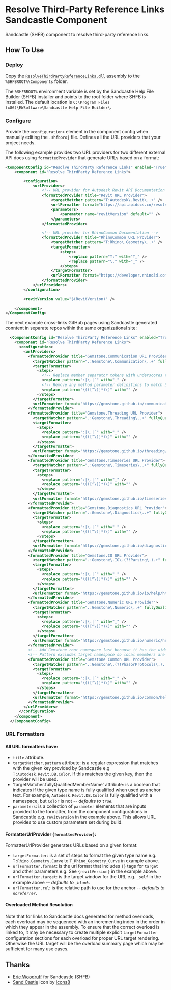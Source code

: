 # Resolve Third-Party Reference Links Sandcastle Component

Sandcastle (SHFB) component to resolve third-party reference links.


## How To Use

### Deploy

Copy the [`ResolveThirdPartyReferenceLinks.dll`](https://github.com/ritchiecarroll/ResolveThirdPartyReferenceLinks/releases) assembly to the `%SHFBROOT%\Components` folder.

The `%SHFBROOT%` environment variable is set by the Sandcastle Help File Builder (SHFB) installer and points to the root folder where SHFB is installed. The default location is `C:\Program Files (x86)\EWSoftware\Sandcastle Help File Builder\`.

### Configure

Provide the `<configuration>` element in the component config when manually editing the `.shfbproj` file. Defines  all the URL providers that your project needs.

The following example provides two URL providers for two different external API docs using `formattedProvider` that generate URLs based on a format:
```xml
<ComponentConfig id="Resolve ThirdParty Reference Links" enabled="True">
    <component id="Resolve ThirdParty Reference Links">

        <configuration>
            <urlProviders>
                <!-- URL provider for Autodesk Revit API Documentation -->
                <formattedProvider title="Revit URL Provider">
                    <targetMatcher pattern="T:Autodesk\.Revit\..+" />
                    <urlFormatter format="https://api.apidocs.co/resolve/revit/{revitVersion}/?asset_id={target}" />
                    <parameters>
                        <parameter name="revitVersion" default="" />
                    </parameters>
                </formattedProvider>

                <!-- URL provider for RhinoCommon Documentation -->
                <formattedProvider title="RhinoCommon URL Provider">
                    <targetMatcher pattern="T:Rhino\.Geometry\..+" />
                    <targetFormatter>
                        <steps>
                            <replace pattern="T:" with="T_" />
                            <replace pattern="\." with="_" />
                        </steps>
                    </targetFormatter>
                    <urlFormatter format="https://developer.rhino3d.com/api/RhinoCommon/html/{target}.htm" />
                </formattedProvider>
            </urlProviders>
        </configuration>
        
        <revitVersion value="$(RevitVersion)" />

    </component>
</ComponentConfig>
```

The next example cross-links GitHub pages using Sandcastle generated conntent in separate repos within the same organizational site:
```xml
  <ComponentConfig id="Resolve ThirdParty Reference Links" enabled="True">
    <component id="Resolve ThirdParty Reference Links">
      <configuration>
        <urlProviders>
          <formattedProvider title="Gemstone.Communication URL Provider">
            <targetMatcher pattern=".:Gemstone\.Communication\..+" fullyQualifiedMemberName="false" />
            <targetFormatter>
              <steps>
                <!-- Replace member separator tokens with underscores to match SHFB URL targets -->
                <replace pattern=":|\.|`" with="_" />
                <!-- Remove any method parameter definitions to match SHFB URL targets -->
                <replace pattern="\(([^\)]*)\)" with="" />
              </steps>
            </targetFormatter>
            <urlFormatter format="https://gemstone.github.io/communication/help/html/{target}.htm" target="_self" />
          </formattedProvider>
          <formattedProvider title="Gemstone.Threading URL Provider">
            <targetMatcher pattern=".:Gemstone\.Threading\..+" fullyQualifiedMemberName="false" />
            <targetFormatter>
              <steps>
                <replace pattern=":|\.|`" with="_" />
                <replace pattern="\(([^\)]*)\)" with="" />
              </steps>
            </targetFormatter>
            <urlFormatter format="https://gemstone.github.io/threading/help/html/{target}.htm" target="_self" />
          </formattedProvider>
          <formattedProvider title="Gemstone.Timeseries URL Provider">
            <targetMatcher pattern=".:Gemstone\.Timeseries\..+" fullyQualifiedMemberName="false" />
            <targetFormatter>
              <steps>
                <replace pattern=":|\.|`" with="_" />
                <replace pattern="\(([^\)]*)\)" with="" />
              </steps>
            </targetFormatter>
            <urlFormatter format="https://gemstone.github.io/timeseries/help/html/{target}.htm" target="_self" />
          </formattedProvider>
          <formattedProvider title="Gemstone.Diagnostics URL Provider">
            <targetMatcher pattern=".:Gemstone\.Diagnostics\..+" fullyQualifiedMemberName="false" />
            <targetFormatter>
              <steps>
                <replace pattern=":|\.|`" with="_" />
                <replace pattern="\(([^\)]*)\)" with="" />
              </steps>
            </targetFormatter>
            <urlFormatter format="https://gemstone.github.io/diagnostics/help/html/{target}.htm" target="_self" />
          </formattedProvider>
          <formattedProvider title="Gemstone.IO URL Provider">
            <targetMatcher pattern=".:Gemstone\.IO\.(?!Parsing\.).+" fullyQualifiedMemberName="false" />
            <targetFormatter>
              <steps>
                <replace pattern=":|\.|`" with="_" />
                <replace pattern="\(([^\)]*)\)" with="" />
              </steps>
            </targetFormatter>
            <urlFormatter format="https://gemstone.github.io/io/help/html/{target}.htm" target="_self" />
          </formattedProvider>
          <formattedProvider title="Gemstone.Numeric URL Provider">
            <targetMatcher pattern=".:Gemstone\.Numeric\..+" fullyQualifiedMemberName="false" />
            <targetFormatter>
              <steps>
                <replace pattern=":|\.|`" with="_" />
                <replace pattern="\(([^\)]*)\)" with="" />
              </steps>
            </targetFormatter>
            <urlFormatter format="https://gemstone.github.io/numeric/help/html/{target}.htm" target="_self" />
          </formattedProvider>
          <!-- Add Gemstone root namespace last because it has the widest match criteria -->
          <!-- Pattern excludes target namespace so local memmbers are not redirected to common -->
          <formattedProvider title="Gemstone Common URL Provider">
            <targetMatcher pattern=".:Gemstone\.(?!PhasorProtocols\.)..+" fullyQualifiedMemberName="false" />
            <targetFormatter>
              <steps>
                <replace pattern=":|\.|`" with="_" />
                <replace pattern="\(([^\)]*)\)" with="" />
              </steps>
            </targetFormatter>
            <urlFormatter format="https://gemstone.github.io/common/help/html/{target}.htm" target="_self" />
          </formattedProvider>
        </urlProviders>
      </configuration>
    </component>
  </ComponentConfig>
```

### URL Formatters

#### All URL formatters have:

- `title` attribute.
- `targetMatcher.pattern` attribute: is a regular expression that matches with the given key provided by Sandcastle e.g `T:Autodesk.Revit.DB.Color`. If this matches the given key, then the provider will be used.
 - 'targetMatcher.fullyQualifiedMemberName' attribute: is a boolean that indicates if the given type name is fully qualified when used as anchor text. For example, `Autodesk.Revit.DB.Color` is fully qualified with a namespace, but `Color` is not -- _defaults to `true`_.
- `parameters`: is a collection of `parameter` elements that are inputs provided to the formatter, from the component configurations in Sandcastle e.g. `revitVersion` in the example above. This allows URL provides to use custom parameters set during build.

#### FormatterUrlProvider (`formattedProvider`):

FormatterUrlProvider generates URLs based on a given format:

- `targetFormatter`: is a set of steps to format the given type name e.g. `T:Rhino.Geometry.Curve` to `T_Rhino_Geometry_Curve` in example above.
- `urlFormatter.format`: is the url format that includes `{}` tags for `target` and other parameters e.g. See `{revitVersion}` in the example above.
 - `urlFormatter.target`: is the target window for the URL e.g. `_self` in the example above -- _defaults to `_blank`_.
 - `urlFormatter.rel`: is the relative path to use for the anchor -- _defaults to `noreferrer`_.

 #### Overloaded Method Resolution

 Note that for links to Sandcastle docs generated for method overloads, each overload may be sequenced with an incrementing index in the order in which they appear in the assembly. To ensure that the correct overload is linked to, it may be necessary to create multiple explicit `targetFormatter` configuration sections for each overload for proper URL target rendering. Otherwise the URL target will be the overload summary page which may be sufficient for many use cases.

## Thanks

- [Eric Woodruff](https://github.com/EWSoftware/SHFB) for Sandcastle (SHFB)
- [Sand Castle](https://icons8.com/icon/Y8hpNo5KuUdv/sand-castle) icon by [Icons8](https://icons8.com)
